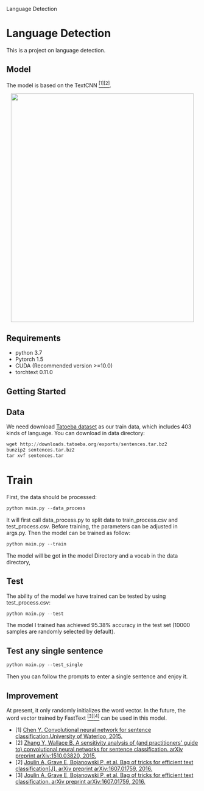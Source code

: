 ﻿Language Detection

# Language Detection

This is a project on language detection.

 
## Model
The model is based on the TextCNN [<sup>[1]</sup>](#refer-anchor-1)[<sup>[2]</sup>](#refer-anchor-2).
<div align="center">
<img src="https://i.loli.net/2021/11/22/JhUq6nzjiFXItos.png" height="600" width="480" >
 </div>
 
## Requirements
- python 3.7
- Pytorch 1.5
- CUDA (Recommended version >=10.0)
- torchtext 0.11.0
## Getting Started
## Data
We need download [Tatoeba dataset](https://tatoeba.org/eng/downloads) as our train data, which
 includes 403 kinds of language. You can download in data directory:
```python
wget http://downloads.tatoeba.org/exports/sentences.tar.bz2
bunzip2 sentences.tar.bz2
tar xvf sentences.tar
```
# Train
First, the data should be processed:
```python
python main.py --data_process 
```
It will first call data_process.py to split data to train_process.csv and test_process.csv.
Before training, the parameters can be adjusted in args.py. Then the model can be trained as follow:
```python
python main.py --train 
```
The model will be got in the model Directory and a vocab in the data directory,
## Test
The ability of the model we have trained can be tested by using test_process.csv:
```python
python main.py --test
```
The model I trained has achieved 95.38% accuracy in the test set (10000 samples are randomly selected by default).
## Test any single sentence
```python
python main.py --test_single
```
Then you can follow the prompts to enter a single sentence and enjoy it.

## Improvement
At present, it only randomly initializes the word vector. In the future, the word vector trained by FastText [<sup>[3]</sup>](#refer-anchor-3)[<sup>[4]</sup>](#refer-anchor-4) can be used in this model.

- [1] [Chen Y. Convolutional neural network for sentence classification.University of Waterloo, 2015.](https://arxiv.org/pdf/1408.5882.pdf)
- [2] [Zhang Y, Wallace B. A sensitivity analysis of (and practitioners' guide to) convolutional neural networks for sentence classification. arXiv preprint arXiv:1510.03820, 2015.](https://arxiv.org/pdf/1510.03820.pdf)
- [2] [Joulin A, Grave E, Bojanowski P, et al. Bag of tricks for efficient text classification[J]. arXiv preprint arXiv:1607.01759, 2016.](https://arxiv.org/abs/1607.01759)
- [3] [Joulin A, Grave E, Bojanowski P, et al. Bag of tricks for efficient text classification. arXiv preprint arXiv:1607.01759, 2016.](https://arxiv.org/abs/1612.03651)
